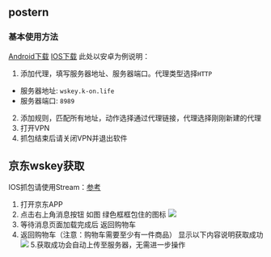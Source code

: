 ## postern
### 基本使用方法
[Android下载](https://pan.tenire.com/down.php/8b63e9aebc55ce32a0d29f5e6dcd96b7.apk)
[IOS下载](https://apps.apple.com/us/app/id932747118)
此处以安卓为例说明：
1. 添加代理，填写服务器地址、服务器端口。代理类型选择`HTTP`
- 服务器地址: `wskey.k-on.life`
- 服务器端口: `8989`
2.  添加规则，匹配所有地址，动作选择通过代理链接，代理选择刚刚新建的代理
3. 打开VPN
4. 抓包结束后请关闭VPN并退出软件


## 京东wskey获取
IOS抓包请使用Stream：[参考](https://carcloud.ml/page/3.html)

1. 打开京东APP
2. 点击右上角消息按钮 如图 绿色框框包住的图标
![](https://files.catbox.moe/56m1k5.png)
3. 等待消息页面加载完成后 返回购物车
4. 返回购物车（注意：购物车需要至少有一件商品） 显示以下内容说明获取成功
![](https://files.catbox.moe/lklu76.png)
5.获取成功会自动上传至服务器，无需进一步操作
